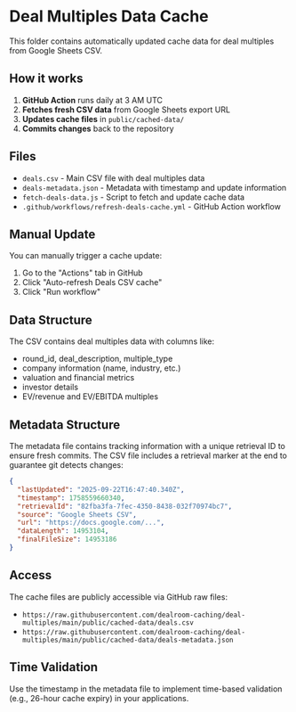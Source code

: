 # Deal Multiples Data Cache

This folder contains automatically updated cache data for deal multiples from Google Sheets CSV.

## How it works

1. **GitHub Action** runs daily at 3 AM UTC
2. **Fetches fresh CSV data** from Google Sheets export URL
3. **Updates cache files** in `public/cached-data/`
4. **Commits changes** back to the repository

## Files

- `deals.csv` - Main CSV file with deal multiples data
- `deals-metadata.json` - Metadata with timestamp and update information
- `fetch-deals-data.js` - Script to fetch and update cache data
- `.github/workflows/refresh-deals-cache.yml` - GitHub Action workflow

## Manual Update

You can manually trigger a cache update:

1. Go to the "Actions" tab in GitHub
2. Click "Auto-refresh Deals CSV cache" 
3. Click "Run workflow"

## Data Structure

The CSV contains deal multiples data with columns like:
- round_id, deal_description, multiple_type
- company information (name, industry, etc.)
- valuation and financial metrics
- investor details
- EV/revenue and EV/EBITDA multiples

## Metadata Structure

The metadata file contains tracking information with a unique retrieval ID to ensure fresh commits. The CSV file includes a retrieval marker at the end to guarantee git detects changes:

```json
{
  "lastUpdated": "2025-09-22T16:47:40.340Z",
  "timestamp": 1758559660340,
  "retrievalId": "82fba3fa-7fec-4350-8438-032f70974bc7",
  "source": "Google Sheets CSV",
  "url": "https://docs.google.com/...",
  "dataLength": 14953104,
  "finalFileSize": 14953186
}
```

## Access

The cache files are publicly accessible via GitHub raw files:
- `https://raw.githubusercontent.com/dealroom-caching/deal-multiples/main/public/cached-data/deals.csv`
- `https://raw.githubusercontent.com/dealroom-caching/deal-multiples/main/public/cached-data/deals-metadata.json`

## Time Validation

Use the timestamp in the metadata file to implement time-based validation (e.g., 26-hour cache expiry) in your applications.

